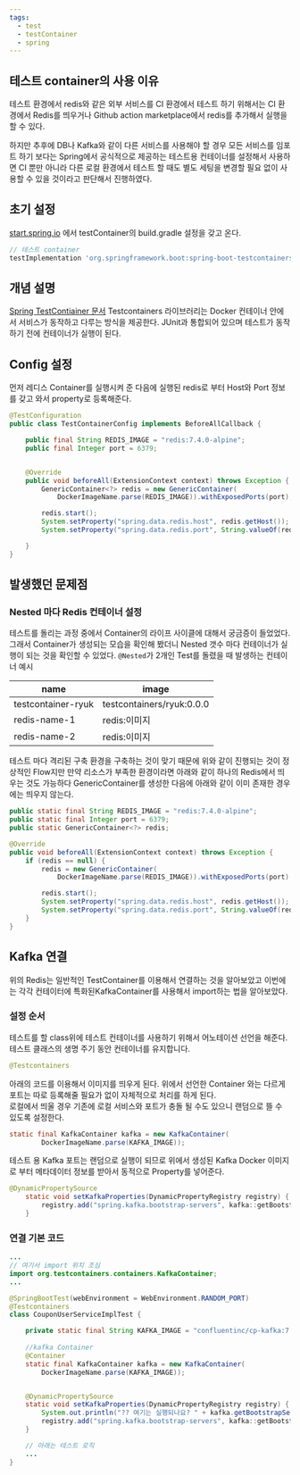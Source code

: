 ```yaml
---
tags:
  - test
  - testContainer
  - spring
---
```


## 테스트 container의 사용 이유

테스트 환경에서 redis와 같은 외부 서비스를 CI 환경에서 테스트 하기 위해서는 CI 환경에서 Redis를 띄우거나 Github action marketplace에서 redis를 추가해서 실행을 할 수 있다.

하지만 추후에 DB나 Kafka와 같이 다른 서비스를 사용해야 할 경우 모든 서비스를 임포트 하기 보다는 Spring에서 공식적으로 제공하는 테스트용 컨테이너를 설정해서 사용하면 CI 뿐만 아니라 다른 로컬 환경에서 테스트 할 때도 별도 세팅을 변경할 필요 없이 사용할 수 있을 것이라고 판단해서 진행하였다.

## 초기 설정
[start.spring.io](http://start.spring.io/) 에서 testContainer의 build.gradle 설정을 갖고 온다.
```gradle
// 테스트 container 
testImplementation 'org.springframework.boot:spring-boot-testcontainers'
```

## 개념 설명
[Spring TestContiainer 문서](https://docs.spring.io/spring-boot/reference/testing/testcontainers.html)
Testcontainers 라이브러리는 Docker 컨테이너 안에서 서비스가 동작하고 다루는 방식을 제공한다.
JUnit과 통합되어 있으며 테스트가 동작하기 전에 컨테이너가 실행이 된다.

## Config 설정
먼저 레디스 Container를 실행시켜 준 다음에 실행된 redis로 부터 Host와 Port 정보를 갖고 와서 property로 등록해준다.
```Java
@TestConfiguration
public class TestContainerConfig implements BeforeAllCallback {

    public final String REDIS_IMAGE = "redis:7.4.0-alpine";
    public final Integer port = 6379;


    @Override
    public void beforeAll(ExtensionContext context) throws Exception {
        GenericContainer<?> redis = new GenericContainer(
            DockerImageName.parse(REDIS_IMAGE)).withExposedPorts(port);

        redis.start();
        System.setProperty("spring.data.redis.host", redis.getHost());
        System.setProperty("spring.data.redis.port", String.valueOf(redis.getMappedPort(port)));

    }
}
```

## 발생했던 문제점
### Nested 마다 Redis 컨테이너 설정
테스트를 돌리는 과정 중에서 Container의 라이프 사이클에 대해서 궁금증이 들었었다.
그래서 Container가 생성되는 모습을 확인해 봤더니  Nested 갯수 마다 컨테이너가 실행이 되는 것을 확인할 수 있었다.
`@Nested`가 2개인 Test를 돌렸을 때 발생하는 컨테이너 예시

| name               | image                     |
| ------------------ | ------------------------- |
| testcontainer-ryuk | testcontainers/ryuk:0.0.0 |
| redis-name-1       | redis:이미지                 |
| redis-name-2       | redis:이미지                 |

테스트 마다 격리된 구축 환경을 구축하는 것이 맞기 때문에 위와 같이 진행되는 것이 정상적인 Flow지만 만약 리소스가 부족한 환경이라면 아래와 같이 하나의 Redis에서 띄우는 것도 가능하다
GenericContainer를 생성한 다음에 아래와 같이 이미 존재한 경우에는 띄우지 않는다.
```Java
public static final String REDIS_IMAGE = "redis:7.4.0-alpine";
public static final Integer port = 6379;
public static GenericContainer<?> redis;

@Override
public void beforeAll(ExtensionContext context) throws Exception {
    if (redis == null) {
        redis = new GenericContainer(
            DockerImageName.parse(REDIS_IMAGE)).withExposedPorts(port).withReuse(true);

        redis.start();
        System.setProperty("spring.data.redis.host", redis.getHost());
        System.setProperty("spring.data.redis.port", String.valueOf(redis.getMappedPort(port)));
    }
}
```

## Kafka 연결
위의 Redis는 일반적인 TestContainer를 이용해서 연결하는 것을 알아보았고 이번에는 각각 컨테이터에 특화된KafkaContainer를 사용해서 import하는 법을 알아보았다.

### 설정 순서
테스트를 할 class위에 테스트 컨테이너를 사용하기 위해서 어노테이션 선언을 해준다.   
테스트 클래스의 생명 주기 동안 컨테이너를 유지합니다.
```Java
@Testcontainers
```

아래의 코드를 이용해서 이미지를 띄우게 된다. 위에서 선언한 Container 와는 다르게  
포트는 따로 등록해줄 필요가 없이 자체적으로 처리를 하게 된다.   
로컬에서 띄울 경우 기존에 로컬 서비스와 포트가 충돌 될 수도 있으니 랜덤으로 뜰 수 있도록 설정한다. 
```Java
static final KafkaContainer kafka = new KafkaContainer(  
	    DockerImageName.parse(KAFKA_IMAGE));
```

테스트 용 Kafka 포트는 랜덤으로 실행이 되므로 위에서 생성된 Kafka Docker 이미지로 부터 메타데이터 정보를 받아서 동적으로 Property를 넣어준다.
```Java
@DynamicPropertySource  
	static void setKafkaProperties(DynamicPropertyRegistry registry) {  
	    registry.add("spring.kafka.bootstrap-servers", kafka::getBootstrapServers);  
	}
```

### 연결 기본 코드
```Java
...
// 여기서 import 위치 조심
import org.testcontainers.containers.KafkaContainer;
...

@SpringBootTest(webEnvironment = WebEnvironment.RANDOM_PORT)  
@Testcontainers
class CouponUserServiceImplTest {

	private static final String KAFKA_IMAGE = "confluentinc/cp-kafka:7.7.1";  
  
	//kafka Container  
	@Container  
	static final KafkaContainer kafka = new KafkaContainer(  
	    DockerImageName.parse(KAFKA_IMAGE));


	@DynamicPropertySource  
	static void setKafkaProperties(DynamicPropertyRegistry registry) {  
	    System.out.println("?? 여기는 실행되나요? " + kafka.getBootstrapServers());  
	    registry.add("spring.kafka.bootstrap-servers", kafka::getBootstrapServers);  
	}

	// 아래는 테스트 로직
	...
}
```
